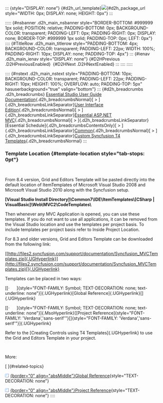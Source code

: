 ::: {style="DISPLAY: none"}
[](ms-xhelp:///?Id=d2h_url_template){#d2h_url_template}![](!package_url!){#d2h_package_url style="WIDTH: 0px; DISPLAY: none; HEIGHT: 0px"}
:::

::::: {#nsbanner .d2h_main_nsbanner style="BORDER-BOTTOM: #999999 1px solid; POSITION: relative; PADDING-BOTTOM: 0px; BACKGROUND-COLOR: transparent; PADDING-LEFT: 0px; PADDING-RIGHT: 0px; DISPLAY: none; BORDER-TOP: #999999 1px solid; PADDING-TOP: 0px; LEFT: 0px"}
:::: {#TitleRow .d2h_main_titlerow style="PADDING-BOTTOM: 4px; BACKGROUND-COLOR: transparent; PADDING-LEFT: 22px; WIDTH: 100%; PADDING-RIGHT: 10px; DISPLAY: none; PADDING-TOP: 4px"}
::: {#ienav .d2h_main_ienav style="DISPLAY: none"}
[](ms-xhelp:///?Id=69862810-a91c-4b7b-a35e-9b745382f869){#D2HPrevious .D2HPreviousEnabled}  [](ms-xhelp:///?Id=2848aea6-ecad-4142-8b2e-7ae230325169){#D2HNext .D2HNextEnabled}
:::
::::
:::::

:::: {#nstext .d2h_main_nstext style="PADDING-BOTTOM: 10px; BACKGROUND-COLOR: transparent; PADDING-LEFT: 22px; PADDING-RIGHT: 10px; HEIGHT: 100%; OVERFLOW: auto; PADDING-TOP: 5px" hasuserbackground="true" valign="bottom"}
::: {#d2h_breadcrumbs .d2h_breadcrumbs}
[Essential Studio User Guide Documentation](ms-xhelp:///?Id=12457748-09e3-4d74-a240-8e049cedf030){.d2h_breadcrumbsNormal}[ \> ]{.d2h_breadcrumbsLinkSeparator}[User Interface Edition](ms-xhelp:///?Id=c29296b7-531c-413b-a0ec-488ca1f7f669){.d2h_breadcrumbsNormal}[ \> ]{.d2h_breadcrumbsLinkSeparator}[Essential ASP.NET MVC](ms-xhelp:///?Id=4b14e7d1-65c4-4f67-b1aa-2c37709905a5){.d2h_breadcrumbsNormal}[ \> ]{.d2h_breadcrumbsLinkSeparator}[Essential Schedule]{.d2h_breadcrumbsContentsOnly}[ \> ]{.d2h_breadcrumbsLinkSeparator}[Common](ms-xhelp:///?Id=c2a62048-739a-4de4-a0f2-3c15d2873961){.d2h_breadcrumbsNormal}[ \> ]{.d2h_breadcrumbsLinkSeparator}[Custom Syncfusion T4 Templates](ms-xhelp:///?Id=69862810-a91c-4b7b-a35e-9b745382f869){.d2h_breadcrumbsNormal}
:::

### Template Location {#template-location style="tab-stops: 0pt"}

 

From 8.4 version, Grid and Editors Template will be pasted directly into the default location of ItemTemplates of Microsoft Visual Studio 2008 and Microsoft Visual Studio 2010 along with the Syncfusion setup.

**\[Visual Studio Install Directory\]\\Common7\\IDE\\ItemTemplates\\\[CSharp \| VisualBasic\]\\Web\\MVC2\\CodeTemplates\\**

Then whenever any MVC Application is opened, you can use these templates. If you do not want to use all applications, it can be removed from the Visual Studio location and use the templates per project basis. To include templates per project basis refer to Inside Project Location.

For 8.3 and older versions, Grid and Editors Template can be downloaded from the following link:

[[http://files2.syncfusion.com/support/documentation/Syncfusion_MVCTemplates.zip]{.UGHyperlink}](http://files2.syncfusion.com/support/documentation/Syncfusion_MVCTemplates.zip)[]{.UGHyperlink}

Templates can be placed in two ways:

[[·      ]{style="FONT-FAMILY: Symbol; TEXT-DECORATION: none; text-underline: none"}]{.UGHyperlink}[Global Reference]{.UGHyperlink}[]{.UGHyperlink}

[[·      ]{style="FONT-FAMILY: Symbol; TEXT-DECORATION: none; text-underline: none"}]{.MsoHyperlink}[[Project Reference]{style="FONT-FAMILY: 'Verdana','sans-serif'"}[]{style="FONT-FAMILY: 'Verdana','sans-serif'"}]{.UGHyperlink}

Refer to the [Creating Controls using T4 Templates]{.UGHyperlink} to use the Grid and Editors Template in your project.

 

More:

[ ]{#related-topics}

[![](button.gif){border="0" align="absMiddle"}Global Reference](ms-xhelp:///?Id=5a769606-7b1f-4e50-8150-9f31da8c5518){style="TEXT-DECORATION: none"}

[![](button.gif){border="0" align="absMiddle"}Project Reference](ms-xhelp:///?Id=f714cb79-5549-4cae-ad8b-8dbf396aafe5){style="TEXT-DECORATION: none"}
::::
